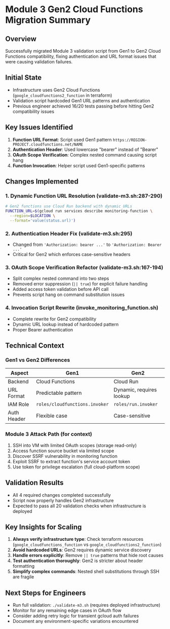 # Module 3 Gen2 Cloud Functions Migration Summary

## Overview
Successfully migrated Module 3 validation script from Gen1 to Gen2 Cloud Functions compatibility, fixing authentication and URL format issues that were causing validation failures.

## Initial State
- Infrastructure uses Gen2 Cloud Functions (`google_cloudfunctions2_function` in terraform)
- Validation script hardcoded Gen1 URL patterns and authentication
- Previous engineer achieved 16/20 tests passing before hitting Gen2 compatibility issues

## Key Issues Identified
1. **Function URL Format**: Script used Gen1 pattern `https://REGION-PROJECT.cloudfunctions.net/NAME`
2. **Authentication Header**: Used lowercase "bearer" instead of "Bearer"
3. **OAuth Scope Verification**: Complex nested command causing script hang
4. **Function Invocation**: Helper script used Gen1-specific patterns

## Changes Implemented

### 1. Dynamic Function URL Resolution (validate-m3.sh:287-290)
```bash
# Gen2 functions use Cloud Run backend with dynamic URLs
FUNCTION_URL=$(gcloud run services describe monitoring-function \
  --region=$LOCATION \
  --format='value(status.url)')
```

### 2. Authentication Header Fix (validate-m3.sh:295)
- Changed from `'Authorization: bearer ...'` to `'Authorization: Bearer ...'`
- Critical for Gen2 which enforces case-sensitive headers

### 3. OAuth Scope Verification Refactor (validate-m3.sh:167-194)
- Split complex nested command into two steps
- Removed error suppression (`|| true`) for explicit failure handling
- Added access token validation before API call
- Prevents script hang on command substitution issues

### 4. Invocation Script Rewrite (invoke_monitoring_function.sh)
- Complete rewrite for Gen2 compatibility
- Dynamic URL lookup instead of hardcoded pattern
- Proper Bearer authentication

## Technical Context

### Gen1 vs Gen2 Differences
| Aspect | Gen1 | Gen2 |
|--------|------|------|
| Backend | Cloud Functions | Cloud Run |
| URL Format | Predictable pattern | Dynamic, requires lookup |
| IAM Role | `roles/cloudfunctions.invoker` | `roles/run.invoker` |
| Auth Header | Flexible case | Case-sensitive |

### Module 3 Attack Path (for context)
1. SSH into VM with limited OAuth scopes (storage read-only)
2. Access function source bucket via limited scope
3. Discover SSRF vulnerability in monitoring function
4. Exploit SSRF to extract function's service account token
5. Use token for privilege escalation (full cloud-platform scope)

## Validation Results
- All 4 required changes completed successfully
- Script now properly handles Gen2 infrastructure
- Expected to pass all 20 validation checks when infrastructure is deployed

## Key Insights for Scaling
1. **Always verify infrastructure type**: Check terraform resources (`google_cloudfunctions_function` vs `google_cloudfunctions2_function`)
2. **Avoid hardcoded URLs**: Gen2 requires dynamic service discovery
3. **Handle errors explicitly**: Remove `|| true` patterns that hide root causes
4. **Test authentication thoroughly**: Gen2 is stricter about header formatting
5. **Simplify complex commands**: Nested shell substitutions through SSH are fragile

## Next Steps for Engineers
- Run full validation: `./validate-m3.sh` (requires deployed infrastructure)
- Monitor for any remaining edge cases in OAuth flow
- Consider adding retry logic for transient gcloud auth failures
- Document any environment-specific variations encountered